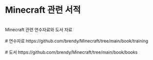# Minecraft 관련 서적
<br/>
Minecraft 관련 연수자료와 도서 자료
<br/><br/>
# 연수자료 https://github.com/brendy/Minecraft/tree/main/book/training
<br/><br/>
# 도서 https://github.com/brendy/Minecraft/tree/main/book/books
